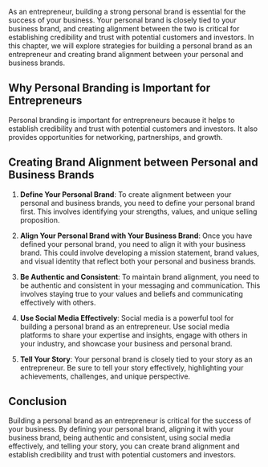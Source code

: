 
As an entrepreneur, building a strong personal brand is essential for the success of your business. Your personal brand is closely tied to your business brand, and creating alignment between the two is critical for establishing credibility and trust with potential customers and investors. In this chapter, we will explore strategies for building a personal brand as an entrepreneur and creating brand alignment between your personal and business brands.

**Why Personal Branding is Important for Entrepreneurs**
--------------------------------------------------------

Personal branding is important for entrepreneurs because it helps to establish credibility and trust with potential customers and investors. It also provides opportunities for networking, partnerships, and growth.

**Creating Brand Alignment between Personal and Business Brands**
-----------------------------------------------------------------

1. **Define Your Personal Brand**: To create alignment between your personal and business brands, you need to define your personal brand first. This involves identifying your strengths, values, and unique selling proposition.

2. **Align Your Personal Brand with Your Business Brand**: Once you have defined your personal brand, you need to align it with your business brand. This could involve developing a mission statement, brand values, and visual identity that reflect both your personal and business brands.

3. **Be Authentic and Consistent**: To maintain brand alignment, you need to be authentic and consistent in your messaging and communication. This involves staying true to your values and beliefs and communicating effectively with others.

4. **Use Social Media Effectively**: Social media is a powerful tool for building a personal brand as an entrepreneur. Use social media platforms to share your expertise and insights, engage with others in your industry, and showcase your business and personal brand.

5. **Tell Your Story**: Your personal brand is closely tied to your story as an entrepreneur. Be sure to tell your story effectively, highlighting your achievements, challenges, and unique perspective.

**Conclusion**
--------------

Building a personal brand as an entrepreneur is critical for the success of your business. By defining your personal brand, aligning it with your business brand, being authentic and consistent, using social media effectively, and telling your story, you can create brand alignment and establish credibility and trust with potential customers and investors.

